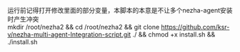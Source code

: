 运行前记得打开修改里面的部分变量，本脚本的本意是不让多个nezha-agent安装时产生冲突  
mkdir /root/nezha2 && cd /root/nezha2 && git clone https://github.com/ksr-v/nezha-multi-agent-Integration-script.git ./  && chmod +x install.sh && ./install.sh 
 
